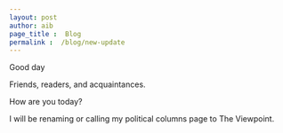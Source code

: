 ```yaml
---
layout: post
author: aib
page_title :  Blog
permalink :  /blog/new-update
---
```


Good day

Friends, readers, and acquaintances.

How are you today? 

I will be renaming or calling my political columns page to The Viewpoint.  

